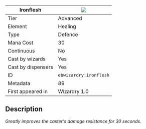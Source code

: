 | Ironflesh |![](https://github.com/Electroblob77/Wizardry/blob/1.12.2/src/main/resources/assets/ebwizardry/textures/spells/ebwizardry:ironflesh.png)|
|---|---|
| Tier | Advanced |
| Element | Healing |
| Type | Defence |
| Mana Cost | 30 |
| Continuous | No |
| Cast by wizards | Yes |
| Cast by dispensers | Yes |
| ID | `ebwizardry:ironflesh` |
| Metadata | 89 |
| First appeared in | Wizardry 1.0 |
## Description
_Greatly improves the caster's damage resistance for 30 seconds._